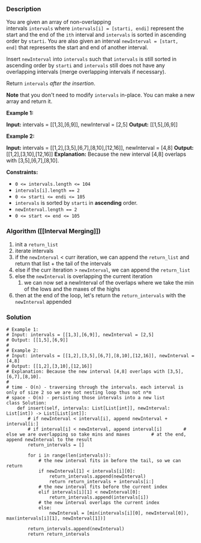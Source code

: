 ### Description

You are given an array of non-overlapping intervals `intervals` where `intervals[i] = [starti, endi]` represent the start and the end of the `ith` interval and `intervals` is sorted in ascending order by `starti`. You are also given an interval `newInterval = [start, end]` that represents the start and end of another interval.

Insert `newInterval` into `intervals` such that `intervals` is still sorted in ascending order by `starti` and `intervals` still does not have any overlapping intervals (merge overlapping intervals if necessary).

Return `intervals` _after the insertion_.

**Note** that you don't need to modify `intervals` in-place. You can make a new array and return it.

**Example 1:**

**Input:** intervals = \[[1,3],[6,9]\], newInterval = [2,5]
**Output:** \[[1,5],[6,9]\]

**Example 2:**

**Input:** intervals = \[[1,2],[3,5],[6,7],[8,10],[12,16]\], newInterval = [4,8]
**Output:** \[[1,2],[3,10],[12,16]\]
**Explanation:** Because the new interval [4,8] overlaps with [3,5],[6,7],[8,10].

**Constraints:**

- `0 <= intervals.length <= 104`
- `intervals[i].length == 2`
- `0 <= starti <= endi <= 105`
- `intervals` is sorted by `starti` in **ascending** order.
- `newInterval.length == 2`
- `0 <= start <= end <= 105`

### Algorithm ([[Interval Merging]])

1. init a `return_list`
2. iterate intervals
3. if the `newInterval` < curr iteration, we can append the `return_list` and return that list + the tail of the intervals
4. else if the curr iteration > `newInterval`, we can append the `return_list`
5. else the `newInterval` is overlapping the current iteration
	1. we can now set a newInterval of the overlaps where we take the min of the lows and the maxes of the highs
6. then at the end of the loop, let's return the `return_intervals` with the `newInterval` appended

### Solution

```
# Example 1:  
# Input: intervals = [[1,3],[6,9]], newInterval = [2,5]  
# Output: [[1,5],[6,9]]  
#  
# Example 2:  
# Input: intervals = [[1,2],[3,5],[6,7],[8,10],[12,16]], newInterval = [4,8]  
# Output: [[1,2],[3,10],[12,16]]  
# Explanation: Because the new interval [4,8] overlaps with [3,5],[6,7],[8,10].  
#  
# time - O(n) - traversing through the intervals. each interval is only of size 2 so we are not nesting loop thus not n*m  
# space - O(n) - persisting those intervals into a new list  
class Solution:  
    def insert(self, intervals: List[List[int]], newInterval: List[int]) -> List[List[int]]:  
        # if newInterval < interval[i], append newInterval + interval[i:]  
        # if interval[i] < newInterval, append interval[i]        # else we are overlapping so take mins and maxes        # at the end, append newInterval to the result  
        return_intervals = []  
  
        for i in range(len(intervals)):  
            # the new interval fits in before the tail, so we can return  
            if newInterval[1] < intervals[i][0]:  
                return_intervals.append(newInterval)  
                return return_intervals + intervals[i:]  
            # the new interval fits before the current index  
            elif intervals[i][1] < newInterval[0]:  
                return_intervals.append(intervals[i])  
            # the new interval overlaps the current index  
            else:  
                newInterval = [min(intervals[i][0], newInterval[0]), max(intervals[i][1], newInterval[1])]  
  
        return_intervals.append(newInterval)  
        return return_intervals
```